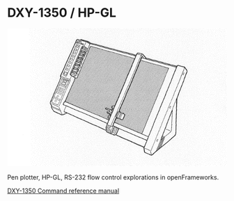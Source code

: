 # DXY-1350 / HP-GL

![](DXY-1350.gif)

Pen plotter, HP-GL, RS-232 flow control explorations in openFrameworks.

[DXY-1350 Command reference manual](https://github.com/streiten/DXY-1350/raw/master/docs/DXY-1300-1200-1100%20Command%20Reference%20Manual.pdf)
